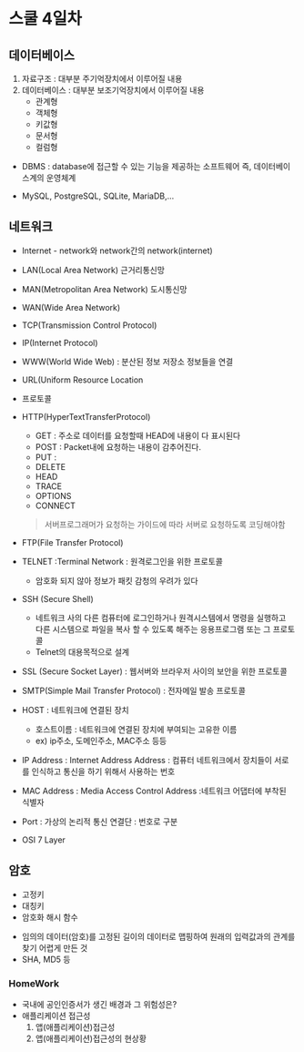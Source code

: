 # 스쿨 4일차

## 데이터베이스
1. 자료구조 : 대부분 주기억장치에서 이루어질 내용
2. 데이터베이스 : 대부분 보조기억장치에서 이루어질 내용
	- 관계형
	- 객체형
	- 키값형
	- 문서형
	- 컬럼형

* DBMS
:  database에 접근할 수 있는 기능을 제공하는 소프트웨어 즉, 데이터베이스계의 운영체계

* MySQL, PostgreSQL, SQLite, MariaDB,…

## 네트워크

* Internet - network와 network간의 network(internet)
* LAN(Local Area Network) 근거리통신망
* MAN(Metropolitan Area Network) 도시통신망
* WAN(Wide Area Network)
* TCP(Transmission Control Protocol)
* IP(Internet Protocol)
* WWW(World Wide Web) : 분산된 정보 저장소 정보들을 연결
* URL(Uniform Resource Location
* 프로토콜
* HTTP(HyperTextTransferProtocol)
    - GET : 주소로 데이터를 요청할때 HEAD에 내용이 다 표시된다
    - POST : Packet내에 요청하는 내용이 감추어진다.
    - PUT :
    - DELETE
    - HEAD
    - TRACE
    - OPTIONS
    - CONNECT

  > 서버프로그래머가 요청하는 가이드에 따라 서버로 요청하도록 코딩해야함

* FTP(File Transfer Protocol)
* TELNET
:Terminal Network : 원격로그인을 위한 프로토콜
	* 암호화 되지 않아 정보가 패킷 감청의 우려가 있다
* SSH (Secure Shell)
    - 네트워크 사의 다른 컴퓨터에 로그인하거나 원격시스템에서 명령을 실행하고 다른 시스템으로 파일을 복사 할 수 있도록 해주는 응용프로그램 또는 그 프로토콜
    - Telnet의 대용목적으로 설계
* SSL (Secure Socket Layer)
: 웹서버와 브라우저 사이의 보안을 위한 프로토콜

* SMTP(Simple Mail Transfer Protocol)
: 전자메일 발송 프로토콜
* HOST : 네트워크에 연결된 장치
    - 호스트이름 : 네트워크에 연결된 장치에 부여되는 고유한 이름
    - ex) ip주소, 도메인주소, MAC주소 등등
* IP Address
: Internet Address Address : 컴퓨터 네트워크에서 장치들이 서로를 인식하고 통신을 하기 위해서 사용하는 번호

* MAC Address
: Media Access Control Address  :네트워크 어댑터에 부착된 식별자


* Port : 가상의 논리적 통신 연결단 : 번호로 구분
* OSI 7 Layer

## 암호
* 고정키
* 대칭키
* 암호화 해시 함수
- 임의의 데이터(암호)를 고정된 길이의 데이터로 맵핑하여 원래의 입력값과의 관계를 찾기 어렵게 만든 것
- SHA, MD5 등


### HomeWork
- 국내에 공인인증서가 생긴 배경과 그 위험성은?
- 애플리케이션 접근성
    1. 앱(애플리케이션)접근성
    2. 앱(애플리케이션)접근성의 현상황
